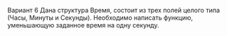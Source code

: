 Вариант 6
Дана структура Время, состоит из трех полей целого типа (Часы, Минуты и Секунды). 
Необходимо написать функцию, уменьшающую заданное время на одну секунду.
